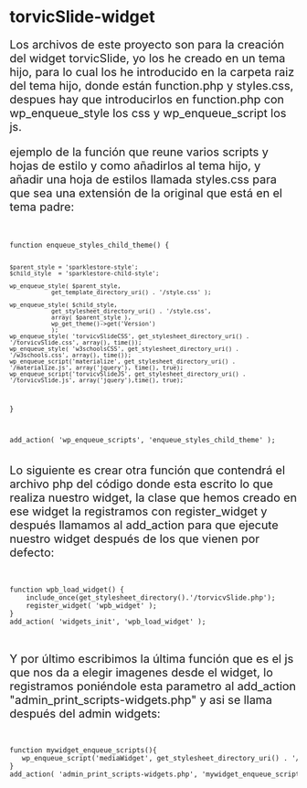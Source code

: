 <h1>torvicSlide-widget</h1>



<p style="font-size: 20px">Los archivos de este proyecto son para la creación del widget torvicSlide, yo los he creado en un tema hijo, para lo cual los he introducido en la carpeta raiz del tema hijo, donde están function.php y styles.css, despues hay que introducirlos en function.php con wp_enqueue_style los css y wp_enqueue_script los js.</p>

<p style="font-size: 20px">ejemplo de la función que reune varios scripts y hojas de estilo y como añadirlos al tema hijo, y añadir una hoja de estilos llamada styles.css para que sea una extensión de la original que está en el tema padre:</p>

<code>
<pre">
function enqueue_styles_child_theme() {

	$parent_style = 'sparklestore-style';
	$child_style  = 'sparklestore-child-style';

	wp_enqueue_style( $parent_style,
				get_template_directory_uri() . '/style.css' );

	wp_enqueue_style( $child_style,
				get_stylesheet_directory_uri() . '/style.css',
				array( $parent_style ),
				wp_get_theme()->get('Version')
				);
	wp_enqueue_style( 'torvicvSlideCSS', get_stylesheet_directory_uri() . '/torvicvSlide.css', array(), time());
	wp_enqueue_style( 'w3schoolsCSS', get_stylesheet_directory_uri() . '/w3schools.css', array(), time());
	wp_enqueue_script('materialize', get_stylesheet_directory_uri() . '/materialize.js', array('jquery'), time(), true);
	wp_enqueue_script('torvicvSlideJS', get_stylesheet_directory_uri() . '/torvicvSlide.js', array('jquery'),time(), true);

}

add_action( 'wp_enqueue_scripts', 'enqueue_styles_child_theme' );
</pre>
</code>



<p style="font-size: 20px">Lo siguiente es crear otra función que contendrá el archivo php del código donde esta escrito lo que realiza 
nuestro widget, la clase que hemos creado en ese widget la registramos con register_widget y después llamamos 
al add_action para que ejecute nuestro widget después de los que vienen por defecto:</p>

<code>
<pre>
function wpb_load_widget() {
	include_once(get_stylesheet_directory().'/torvicvSlide.php');
	register_widget( 'wpb_widget' );
}
add_action( 'widgets_init', 'wpb_load_widget' );
</pre>
</code>




<p style="font-size: 20px">Y por último escribimos la última función que es el js que nos da a elegir imagenes desde el widget, lo 
registramos poniéndole esta parametro al add_action "admin_print_scripts-widgets.php" y asi se llama después 
del admin widgets:</p>

<code>
<pre>
function mywidget_enqueue_scripts(){
   wp_enqueue_script('mediaWidget', get_stylesheet_directory_uri() . '/scriptMediaWidget.js', array('jquery'),time(), true);
}
add_action( 'admin_print_scripts-widgets.php', 'mywidget_enqueue_scripts' );
</pre>
</code>
